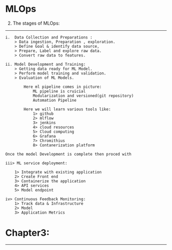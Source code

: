 # MLOps

2. The stages of MLOps:
-----------------------
    i.  Data Collection and Preparations : 
        > Data ingestion, Preparation , exploration.
        > Define Goal & identify data source,
        > Prepare, Label and explore raw data.
        > Convert raw data to features.

    ii. Model Development and Training:
        > Getting data ready for ML Model.
        > Perform model training and validation.
        > Evaluation of ML Models.

            Here ml pipeline comes in picture:
                ML pipeline is cruicial
                Modularization and versioned(git repository)
                Automation Pipeline

            Here we will learn various tools like:
                1> github
                2> mlflow
                3> jenkins
                4> cloud resources
                5> Cloud computing
                6> Grafana
                7> Chromithius
                8> Contanerization platform

    Once the model Development is complete then proced with 

    iii> ML service deployment:

        1> Integrate with existing application
        2> Create Front end
        3> Containerize the application
        4> API services
        5> Model endpoint

    iv> Continuous Feedback Monitoring:
        1> Track data & Infrastructure
        2> Model
        3> Application Metrics

# Chapter3:
-----------
